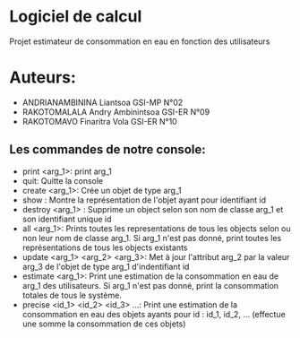 # Logiciel de calcul
Projet estimateur de consommation en eau en fonction des utilisateurs

# Auteurs:
- ANDRIANAMBININA Liantsoa 				GSI-MP	N°02
- RAKOTOMALALA Andry Ambinintsoa 		GSI-ER 	N°09
- RAKOTOMAVO Finaritra Vola				GSI-ER 	N°10

## Les commandes de notre console:
* print <arg_1>: print arg_1
* quit: Quitte la console
* create <arg_1>: Crée un objet de type arg_1
* show <id>: Montre la représentation de l'objet ayant pour identifiant id
* destroy <arg_1> <id>: Supprime un object selon son nom de classe arg_1 et son identifiant unique id
* all <arg_1>: Prints toutes les representations de tous les objects selon ou non leur nom de classe arg_1. Si arg_1 n'est pas donné, print toutes les représentations de tous les objects existants
* update <arg_1> <id> <arg_2> <arg_3>: Met à jour l'attribut arg_2 par la valeur arg_3 de l'objet de type arg_1 d'indentifiant id
* estimate <arg_1>: Print une estimation de la consommation en eau de arg_1 des utilisateurs. Si arg_1 n'est pas donné, print la consommation totales de tous le système.
* precise <id_1> <id_2> <id_3> ...: Print une estimation de la consommation en eau des objets ayants pour id : id_1, id_2, ... (effectue une somme la consommation de ces objets)